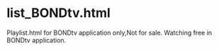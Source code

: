 # list_BONDtv.html
Playlist.html for BONDtv application only,Not for sale. Watching free in BONDtv application.
